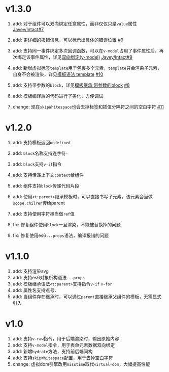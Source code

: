 # v1.3.0

1. add: 对于组件可以双向绑定任意属性，而非仅仅只是`value`属性 [Javey/Intact#7](https://github.com/Javey/Intact/issues/7)
2. add: 更详细的报错信息，可以标示出具体的错误位置 [#9](https://github.com/Javey/vdt.js/issues/9) 
3. add: 支持同一事件绑定多次回调函数，可以在`v-model`占用了事件属性后，再次绑定该事件属性，详见[双向绑定(v-model)](https://javey.github.io/vdt.html#/documents/model) [Javey/Intact#9](https://github.com/Javey/Intact/issues/9) 
4. add: 新增虚拟标签`template`用于包裹多个元素，`template`只会渲染子元素，自身不会被渲染，详见[模板语法 template](https://javey.github.io/vdt.html#/documents/template) [#10](https://github.com/Javey/vdt.js/issues/10)
5. add: 支持带参数的`block`，详见[模板继承 带参数的block](https://javey.github.io/vdt.html#/documents/extend) [#8](https://github.com/Javey/vdt.js/issues/8)
6. add: 模板编译后的代码进行了美化，方便调试

7. change: 现在`skipWhitespace`也会去掉标签和插值分隔符之间的空白字符 [#11](https://github.com/Javey/vdt.js/issues/11)


# v1.2.0

1. add: 支持模板返回`undefined`
2. add: `block`名称支持连字符`-`
3. add: `block`支持`v-if`指令 
4. add: 支持传递上下文`context`给组件
5. add: 组件支持`block`传递代码片段
6. add: 使用`<t:parent>`继承模板时，可以直接书写子元素，该元素会当做`scope.chilren`传给parent
7. add: 支持使用字符串当做`ref`值

4. fix: 修复组件使用`block`一旦渲染，不能被替换掉的问题
5. fix: 修复使用es6`...props`语法，编译报错的问题

# v1.1.0

1. add: 支持渲染svg
2. add: 支持es6对象析构语法`...props`
3. add: 模板继承语法`<t:parent>`支持指令`v-if` `v-for`
4. add: 属性名支持点号`.`
5. add: 当组件存在继承时，可以通过`parent`直接继承父组件的模板，无需显式引入

# v1.0

1. add: 支持`v-raw`指令，用于后端渲染时，输出原始内容
2. add: 支持`v-model`指令，用于表单元素数据双向绑定
3. add: 新增`hydrate`方法，支持前后端同构
4. add: 支持`skipWhitespace`配置，用于去掉空白字符
3. change: 虚拟dom引擎改用`misstime`取代`virtual-dom`，大幅提高性能
